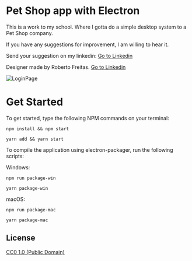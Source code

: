 # Pet Shop app with Electron

This is a work to my school. Where I gotta do a simple desktop system to a Pet Shop company.

If you have any suggestions for improvement, I am willing to hear it.

Send your suggestion on my linkedin: [Go to Linkedin](https://www.linkedin.com/in/maxwell-olliver-aa3491191/)

Designer made by Roberto Freitas. [Go to Linkedin](https://www.linkedin.com/in/robertofreitas1/)

![LoginPage](https://user-images.githubusercontent.com/54994420/68547761-0fb1b800-03c4-11ea-9b46-0cadf0cc8045.jpg)

# Get Started

To get started, type the following NPM commands on your terminal:

  ```npm install && npm start```
  
  ```yarn add && yarn start```
  
To compile the application using electron-packager, run the following scripts:

Windows:

  ```npm run package-win```
  
  ```yarn package-win```
  
macOS:

  ```npm run package-mac```
  
  ```yarn package-mac```

## License

[CC0 1.0 (Public Domain)](LICENSE.md)

